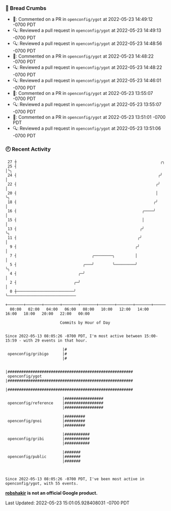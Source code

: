 ### 🍞 Bread Crumbs

 * 💬: Commented on a PR in  `openconfig/ygot` at 2022-05-23 14:49:12 -0700 PDT
 * 🔍: Reviewed a pull request in  `openconfig/ygot` at 2022-05-23 14:49:13 -0700 PDT
 * 🔍: Reviewed a pull request in  `openconfig/ygot` at 2022-05-23 14:48:56 -0700 PDT
 * 💬: Commented on a PR in  `openconfig/ygot` at 2022-05-23 14:48:22 -0700 PDT
 * 🔍: Reviewed a pull request in  `openconfig/ygot` at 2022-05-23 14:48:22 -0700 PDT
 * 🔍: Reviewed a pull request in  `openconfig/ygot` at 2022-05-23 14:46:01 -0700 PDT
 * 💬: Commented on a PR in  `openconfig/ygot` at 2022-05-23 13:55:07 -0700 PDT
 * 🔍: Reviewed a pull request in  `openconfig/ygot` at 2022-05-23 13:55:07 -0700 PDT
 * 💬: Commented on a PR in  `openconfig/ygot` at 2022-05-23 13:51:01 -0700 PDT
 * 🔍: Reviewed a pull request in  `openconfig/ygot` at 2022-05-23 13:51:06 -0700 PDT

### 🕘 Recent Activity
```
 27 ┼                                                               ╭╮
 25 ┤                                                               │╰╮
 24 ┤                                                              ╭╯ │
 22 ┤                                                             ╭╯  │
 20 ┤                                                             │   ╰╮
 18 ┤                                                            ╭╯    │
 16 ┤                                                       ╭────╯     │
 15 ┤                                                       │          │
 13 ┤                                                      ╭╯          ╰╮
 11 ┤                                                     ╭╯            │
  9 ┤                                                    ╭╯             │
  7 ┤                                 ╭────────╮         │              │
  5 ┤                             ╭───╯        ╰─────────╯              ╰╮
  4 ┤                           ╭─╯                                      │
  2 ┤                         ╭─╯                                        │
  0 ┼─────────────────────────╯                                          ╰──────────────────────────────
    +───────+───────+───────+───────+───────+───────+───────+───────+───────+───────+───────+───────+────
  00:00   02:00   04:00   06:00   08:00   10:00   12:00   14:00   16:00   18:00   20:00   22:00   00:00   

						Commits by Hour of Day


Since 2022-05-13 08:05:26 -0700 PDT, I'm most active between 15:00-15:59 - with 29 events in that hour.

```



```
                         |#
 openconfig/gribigo      |#
                         |#

                         |#######################################################
 openconfig/ygot         |#######################################################
                         |#######################################################

                         |#################
 openconfig/reference    |#################
                         |#################

                         |#########
 openconfig/gnoi         |#########
                         |#########

                         |###########
 openconfig/gribi        |###########
                         |###########

                         |#######
 openconfig/public       |#######
                         |#######



Since 2022-05-13 08:05:26 -0700 PDT, I've been most active in openconfig/ygot, with 55 events.

```
**[robshakir](mailto:robjs@google.com) is not an official Google product.**  


Last Updated: 2022-05-23 15:01:05.928408031 -0700 PDT
